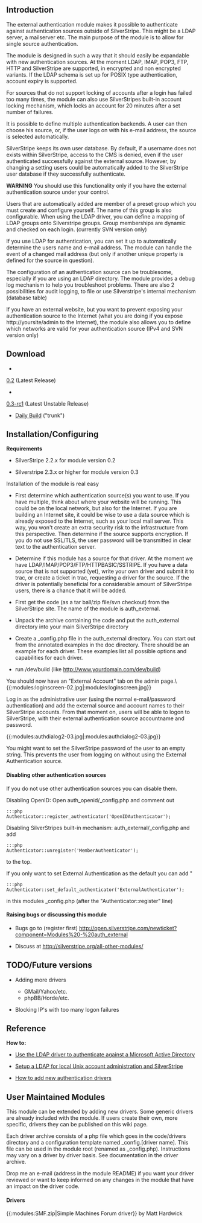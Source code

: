 ## Introduction

The external authentication module makes it possible to authenticate against authentication sources outside of
SilverStripe. This might be a LDAP server, a mailserver etc. The main purpose of the module is to allow for single
source authentication. 

The module is designed in such a way that it should easily be expandable with new authentication sources. At the moment
LDAP, IMAP, POP3, FTP, HTTP and SilverStripe are supported, in encrypted and non encrypted variants. If the LDAP schema
is set up for POSIX type authentication, account expiry is supported. 

For sources that do not support locking of accounts after a login has failed too many times, the module can also use
SilverStripes built-in account locking mechanism, which locks an account for 20 minutes after a set number of failures.

It is possible to define multiple authentication backends. A user can then choose his source, or, if the user logs on
with his e-mail address, the source is selected automatically.

SilverStripe keeps its own user database. By default, if a username does not exists within SilverStripe, access to the
CMS is denied, even if the user authenticated successfully against the external source. However, by changing a setting
users could be automatically added to the SilverStripe user database if they successfully authenticate.

**WARNING** You should use this functionality only if you have the external authentication source under your control.

Users that are automatically added are member of a preset group which you must create and configure yourself. The name
of this group is also configurable. When using the LDAP driver, you can define a mapping of LDAP groups onto
Silverstripe groups. Group memberships are dynamic and checked on each login. (currently SVN version only)

If you use LDAP for authentication, you can set it up to automatically determine the users name and e-mail address. The
module can handle the event of a changed mail address (but only if another unique property is defined for the source in
question).

The configuration of an authentication source can be troublesome, especially if you are using an LDAP directory. The
module provides a debug log mechanism to help you troubleshoot problems. There are also 2 possibilities for audit
logging, to file or use Silverstripe's internal mechanism (database table)

If you have an external website, but you want to prevent exposing your authentication source to the Internet (what you
are doing if you expose http://yoursite/admin to the Internet), the module also allows you to define which networks are
valid for your authentication source (IPv4 and SVN version only)


## Download

* 
[0.2](http://open.silverstripe.com/changeset/latest/modules/auth_external/tags/0.2?old_path=/&filename=/modules/auth_external/tags/0.2&format=zip)
(Latest Release)

* 
[0.3-rc1](http://open.silverstripe.com/changeset/latest/modules/auth_external/tags/rc/0.3.0-rc1?old_path=/&filename=/modules/auth_external/tags/rc/0.3.0-rc1&format=zip)
(Latest Unstable Release)

*  [Daily
Build](http://open.silverstripe.com/changeset/latest/modules/auth_external/trunk?old_path=/&filename=/modules/auth_external/trunk&format=zip)
("trunk")







## Installation/Configuring

**Requirements**

*  SilverStripe 2.2.x for module version 0.2

*  Silverstripe 2.3.x or higher for module version 0.3

Installation of the module is real easy

*  First determine which authentication source(s) you want to use. If you have multiple, think about where your website
will be running. This could be on the local network, but also for the Internet. If you are building an Internet site, it
could be wise to use a data source which is already exposed to the Internet, such as your local mail server. This way,
you won't create an extra security risk to the infrastructure from this perspective. Then determine if the source
supports encryption. If you do not use SSL/TLS, the user password will be transmitted in clear text to the 
authentication server.

*  Determine if this module has a source for that driver. At the moment we have LDAP/IMAP/POP3/FTP/HTTPBASIC/SSTRIPE. If
you have a data source that is not supported (yet), write your own driver and submit it to trac, or create a ticket in
trac, requesting a driver for the source. If the driver is potentially beneficial for a considerable amount of
SilverStripe users, there is a chance that it will be added. 

*  First get the code (as a tar ball/zip file/svn checkout) from the SilverStripe site. The name of the module is
auth_external.

*  Unpack the archive containing the code and put the auth_external directory into your main SilverStripe directory

*  Create a _config.php file in the auth_external directory. You can start out from the annotated examples in the doc
directory. There should be an example for each driver. These examples list all possible options and capabilities for
each driver.

*  run /dev/build  (like http://www.yourdomain.com/dev/build)

You should now have an "External Account" tab on the admin page.\\ 
{{:modules:loginscreen-02.jpg|:modules:loginscreen.jpg}}

Log in as the administrative user (using the normal e-mail/password authentication) and add the external source and
account names to their SilverStripe accounts. From that moment on, users will be able to logon to SilverStripe, with
their external authentication source accountname and password.

{{:modules:authdialog2-03.jpg|:modules:authdialog2-03.jpg}}

You might want to set the SilverStripe password of the user to an empty string. This prevents the user from logging on
without using the External Authentication source.

#### Disabling other authentication sources

If you do not use other authentication sources you can disable them.

Disabling OpenID: Open auth_openid/_config.php and comment out 

	:::php
	Authenticator::register_authenticator('OpenIDAuthenticator');


Disabling SilverStripes built-in mechanism: auth_external/_config.php and add 

	:::php
	Authenticator::unregister('MemberAuthenticator');

to the top.

If you only want to set External Authentication as the default you can add "                

	:::php
	Authenticator::set_default_authenticator('ExternalAuthenticator');

in this modules _config.php (after the "Authenticator::register" line)


####  Raising bugs or discussing this module 

*  Bugs go to (register first) http://open.silverstripe.com/newticket?component=Modules%20-%20auth_external

*  Discuss at http://silverstripe.org/all-other-modules/

## TODO/Future versions

*  Adding more drivers
    * GMail/Yahoo/etc.
    * phpBB/Horde/etc.

*  Blocking IP's with too many logon failures

## Reference

**How to:**

*  [Use the LDAP driver to authenticate against a Microsoft Active Directory](auth_ext_ad)

*  [Setup a LDAP for local Unix account administration and SilverStripe](auth_ext_ldap)

*  [How to add new authentication drivers](auth_ext_drivers)


## User Maintained Modules

This module can be extended by adding new drivers. Some generic drivers are already included with the module. If users
create their own, more specific, drivers they can be published on this wiki page.

Each driver archive consists of a php file which goes in the code/drivers directory and a configuration template named
_config.[driver name]. This file can be used in the module root (renamed as _config.php). Instructions may vary on a
driver by driver basis. See documentation in the driver archive.

Drop me an e-mail (address in the module README) if you want your driver reviewed or want to keep informed on any
changes in the module that have an impact on the driver code.

#### Drivers

{{:modules:SMF.zip|Simple Machines Forum driver}} by Matt Hardwick


